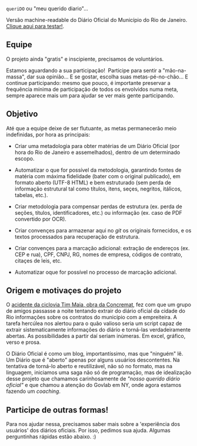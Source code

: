 `queriDO` ou  "meu querido diario"...

Versão machine-readable do Diário Oficial do Município do Rio de Janeiro. [Clique aqui para testar!](https://okfn-brasil.github.io/queriDO/).

## Equipe

O projeto ainda  "gratis" e inscipiente, precisamos de voluntários.

Estamos aguardando a sua participação!  Participe para sentir a "mão-na-massa", dar sua opinião... E se gostar, escolha suas metas-pé-no-chão... E continue participando: mesmo que pouco, é importante preservar a frequência mínima de participação de todos os envolvidos numa meta, sempre aparece mais um para ajudar se ver mais gente participando.

## Objetivo
Até que a equipe deixe de ser flutuante, as metas permanecerão meio indefinidas, por hora as principais:

* Criar uma metadologia para obter matérias de um Diário Oficial (por hora do Rio de Janeiro e assemelhados), dentro de um determinado escopo. 

* Automatizar o que for possível da metodologia, garantindo fontes de matéria com máxima fidelidade (bater com o original publicado), em formato aberto (UTF-8 HTML) e bem estruturado (sem perda de informação estrutural tal como títulos, itens, seçes, negritos, itálicos, tabelas, etc.).

* Criar metodologia para compensar perdas de estrutura (ex. perda de seções, títulos, identificadores, etc.) ou informação (ex. caso de PDF convertido por OCR).

* Criar convençes para armazenar aqui no *git* os originais fornecidos, e os textos processados para recuperação de estrutura.

* Criar convençes para a marcação adicional: extração de endereços (ex. CEP e rua), CPF, CNPJ, RG, nomes de empresa, códigos de contrato, citaçes de leis, etc.

* Automatizar oque for possível no processo de marcação adicional.

## Origem e motivaçes do projeto

O [acidente da ciclovia Tim Maia, obra da Concremat](http://brasil.elpais.com/brasil/2016/04/21/politica/1461256688_847248.html), fez com que um grupo de amigos passasse a noite tentando extrair do diário oficial da cidade do Rio informações sobre os contratos do município com a empreiteira. A tarefa hercúlea nos alertou para o quão valioso seria um script capaz de extrair sistematicamente informações do diário e torná-las verdadeiramente abertas. As possibilidades a partir daí seriam inúmeras. Em excel, gráfico, verso e prosa. 

O Diário Oficial é como um blog, importantíssimo, mas que "ninguém" lê. 
Um Diário que é "aberto" apenas por alguns usuários descontentes. 
Na tentativa de torná-lo aberto e reutilizável, não só no formato, mas na linguagem, iniciamos uma saga não só de programação, mas de idealização desse projeto que chamamos carinhosamente de *"nosso querido diário oficial"* e que chamou a atenção do Govlab em NY, 
onde agora estamos fazendo um *coaching*.  

## Participe de outras formas!

Para nos ajudar nessa, precisamos saber mais sobre a 'experiência dos usuários' dos diários oficiais. Por isso, pedimos sua ajuda. Algumas perguntinhas rápidas estão abaixo. :) 
